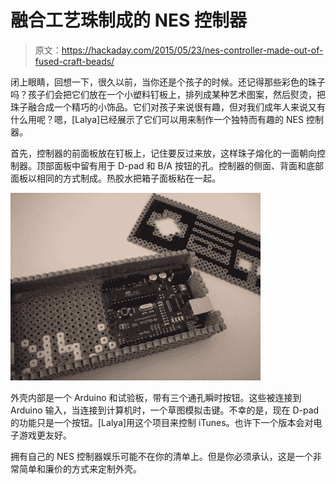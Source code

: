 # 融合工艺珠制成的 NES 控制器

> 原文：<https://hackaday.com/2015/05/23/nes-controller-made-out-of-fused-craft-beads/>

闭上眼睛，回想一下，很久以前，当你还是个孩子的时候。还记得那些彩色的珠子吗？孩子们会把它们放在一个小塑料钉板上，排列成某种艺术图案，然后熨烫，把珠子融合成一个精巧的小饰品。它们对孩子来说很有趣，但对我们成年人来说又有什么用呢？嗯，[Lalya]已经展示了它们可以用来制作一个独特而有趣的 NES 控制器。

首先，控制器的前面板放在钉板上，记住要反过来放，这样珠子熔化的一面朝向控制器。顶部面板中留有用于 D-pad 和 B/A 按钮的孔。控制器的侧面、背面和底部面板以相同的方式制成。热胶水把箱子面板粘在一起。

[![Craft Bead NES Controller](img/67e4a47c12f9bcab5df0c8e1d354a845.png)](https://hackaday.com/wp-content/uploads/2015/05/nescraft-mid.jpg)

外壳内部是一个 Arduino 和试验板，带有三个通孔瞬时按钮。这些被连接到 Arduino 输入，当连接到计算机时，一个草图模拟击键。不幸的是，现在 D-pad 的功能只是一个按钮。[Lalya]用这个项目来控制 iTunes。也许下一个版本会对电子游戏更友好。

拥有自己的 NES 控制器娱乐可能不在你的清单上。但是你必须承认，这是一个非常简单和廉价的方式来定制外壳。
